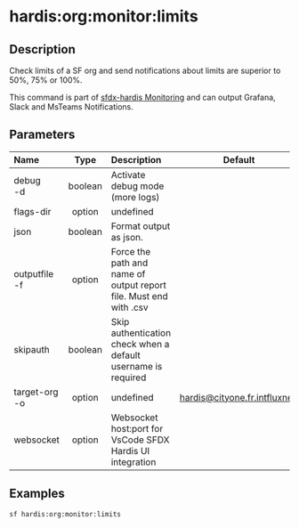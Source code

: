 <!-- This file has been generated with command 'sf hardis:doc:plugin:generate'. Please do not update it manually or it may be overwritten -->
# hardis:org:monitor:limits

## Description

Check limits of a SF org and send notifications about limits are superior to 50%, 75% or 100%.

This command is part of [sfdx-hardis Monitoring](https://sfdx-hardis.cloudity.com/salesforce-monitoring-org-limits/) and can output Grafana, Slack and MsTeams Notifications.


## Parameters

| Name              |  Type   | Description                                                       |           Default            | Required | Options |
|:------------------|:-------:|:------------------------------------------------------------------|:----------------------------:|:--------:|:-------:|
| debug<br/>-d      | boolean | Activate debug mode (more logs)                                   |                              |          |         |
| flags-dir         | option  | undefined                                                         |                              |          |         |
| json              | boolean | Format output as json.                                            |                              |          |         |
| outputfile<br/>-f | option  | Force the path and name of output report file. Must end with .csv |                              |          |         |
| skipauth          | boolean | Skip authentication check when a default username is required     |                              |          |         |
| target-org<br/>-o | option  | undefined                                                         | hardis@cityone.fr.intfluxne2 |          |         |
| websocket         | option  | Websocket host:port for VsCode SFDX Hardis UI integration         |                              |          |         |

## Examples

```shell
sf hardis:org:monitor:limits
```


